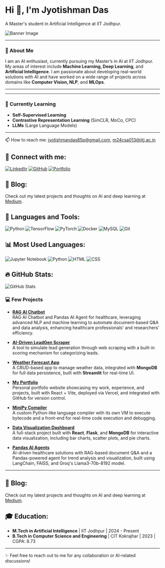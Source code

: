 # Hi 👋, I'm Jyotishman Das
A Master's student in Artificial Intelligence at IIT Jodhpur.

![Banner Image](link-to-banner-image)

---

### 🚀 About Me

I am an AI enthusiast, currently pursuing my Master’s in AI at IIT Jodhpur. My areas of interest include **Machine Learning, Deep Learning**, and **Artificial Intelligence**. I am passionate about developing real-world solutions with AI and have worked on a wide range of projects across domains like **Computer Vision, NLP**, and **MLOps**.

---
---

### 🌱 Currently Learning
- **Self-Supervised Learning**  
- **Contrastive Representation Learning** (SimCLR, MoCo, CPC)  
- **LLMs** (Large Language Models)  

---

📫 How to reach me: [jyotishmandas85p@gmail.com](mailto:jyotishmandas85p@gmail.com), [m24csa013@iitj.ac.in](mailto:m24csa013@iitj.ac.in) 

## 🔗 Connect with me:
[![LinkedIn](https://img.shields.io/badge/LinkedIn-0A66C2?style=flat&logo=linkedin&logoColor=white)](https://www.linkedin.com/in/jyotishmandas85p/)
[![GitHub](https://img.shields.io/badge/GitHub-181717?style=flat&logo=github&logoColor=white)](https://github.com/rishi02102017)
[![Portfolio](https://img.shields.io/badge/Portfolio-000000?style=flat&logo=vercel&logoColor=white)](https://my-portfolio-jyotishman-das-projects.vercel.app/)

## 📝 Blog:
Check out my latest projects and thoughts on AI and deep learning at [Medium](https://medium.com/@jyotishmandas85p).


## 💼 Languages and Tools:
![Python](https://img.shields.io/badge/Python-3776AB?style=flat&logo=python&logoColor=white)
![TensorFlow](https://img.shields.io/badge/TensorFlow-FF6F00?style=flat&logo=tensorflow&logoColor=white)
![PyTorch](https://img.shields.io/badge/PyTorch-EE4C2C?style=flat&logo=pytorch&logoColor=white)
![Docker](https://img.shields.io/badge/Docker-2496ED?style=flat&logo=docker&logoColor=white)
![MySQL](https://img.shields.io/badge/MySQL-4479A1?style=flat&logo=mysql&logoColor=white)
![Git](https://img.shields.io/badge/Git-F05032?style=flat&logo=git&logoColor=white)

## 📊 Most Used Languages:
![Jupyter Notebook](https://img.shields.io/badge/Jupyter%20Notebook-DA5B0B?style=flat&logo=jupyter&logoColor=white)
![Python](https://img.shields.io/badge/Python-3776AB?style=flat&logo=python&logoColor=white)
![HTML](https://img.shields.io/badge/HTML-E34F26?style=flat&logo=html5&logoColor=white)
![CSS](https://img.shields.io/badge/CSS-1572B6?style=flat&logo=css3&logoColor=white)

## 🔥 GitHub Stats:
![GitHub Stats](https://github-readme-stats.vercel.app/api?username=rishi02102017&show_icons=true&hide_title=true&hide=prs&count_private=true&hide_rank=true&theme=radical)

### 💻 Few Projects

- **[RAG AI Chatbot](https://github.com/rishi02102017/Infosys_Springboard_Project/tree/main/RAG%20AI%20Chatbot)**  
  RAG AI Chatbot and Pandas AI Agent for healthcare, leveraging advanced NLP and machine learning to automate document-based Q&A and data analysis, enhancing healthcare professionals' and researchers' efficiency.

- **[AI-Driven LeadGen Scraper](https://github.com/rishi02102017/caprae-leadgen-tool)**  
  A tool to simulate lead generation through web scraping with a built-in scoring mechanism for categorizing leads.

- **[Weather Forecast App](https://github.com/rishi02102017/weather-app)**  
  A CRUD-based app to manage weather data, integrated with **MongoDB** for full data persistence, built with **Streamlit** for real-time UI.

- **[My Portfolio](https://github.com/rishi02102017/My-Portfolio)**  
  Personal portfolio website showcasing my work, experience, and projects, built with React + Vite, deployed via Vercel, and integrated with GitHub for version control.    

- **[MiniPy Compiler](https://github.com/rishi02102017/minipy-compiler)**  
  A custom Python-like language compiler with its own VM to execute bytecode and a front-end for real-time code execution and debugging.

- **[Data Visualization Dashboard](https://github.com/rishi02102017/blackcoffer-dashboard)**  
  A full-stack project built with **React**, **Flask**, and **MongoDB** for interactive data visualization, including bar charts, scatter plots, and pie charts.

- **[Pandas AI Agents](https://github.com/rishi02102017/Infosys_Springboard_Project/tree/main/Pandas%20AI%20Agents)**  
  AI-driven healthcare solutions with RAG-based document Q&A and a Pandas-powered agent for trend analysis and visualization, built using LangChain, FAISS, and Groq's Llama3-70b-8192 model.    

---

## 📝 Blog:
Check out my latest projects and thoughts on AI and deep learning at [Medium](https://medium.com/@jyotishmandas85p).

## 🎓 Education:
- **M.Tech in Artificial Intelligence** | IIT Jodhpur | 2024 - Present
- **B.Tech in Computer Science and Engineering** | CIT Kokrajhar | 2023 | CGPA: 8.73

---

✨ Feel free to reach out to me for any collaboration or AI-related discussions!


